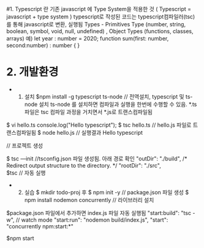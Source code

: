 
#1. Typescript 란 
기존 javascript 에 Type System을 적용한 것 ( Typescript = javascript + type system )
typescript로 작성된 코드는 typescript컴파일러(tsc)를 통해 javascript로 변환, 실행됨 
Types - Primitives Type (number, string, boolean, symbol, void, null, undefined) , Object Types (functions, classes, arrays) 
예) let year : number = 2020; 
   function sum(first: number, second:number) : number {  }  

# 2. 개발환경 
* 1) 설치 
 $npm install -g typescript ts-node   // 전역설치, typescript 및 ts-node 설치 
 ts-node 를 설치하면 컴파일과 실행을 한번에 수행할 수 있음. *.ts파일은 tsc 컴파일 과정을 거치면서 *.js로 트랜스컴파일됨 
 
$ vi hello.ts
  console.log("Hello typescript");
$ tsc hello.ts      // hello.js 파일로 트랜스컴파일됨 
$ node hello.js     // 실행결과 
  Hello typescript 

// 프로젝트 생성

$ tsc —init       //tsconfig.json 파일 생성됨. 아래 경로 확인 
      "outDir": "./build",                              /* Redirect output structure to the directory. */
     "rootDir": "./src",   
$tsc   // 자동 실행 

* 2) 실습 
$ mkdir todo-proj 후 
$ npm init -y    // package.json 파일 생성
$ npm install nodemon concurrently      // 라이브러리 설치 

$package.json 파일에서 추가하면 index.js 파일 자동 실행됨 
  "start:build": "tsc -w",      // watch mode 
    "start:run": "nodemon build/index.js",
    "start": "concurrently npm:start:*"

$npm start 
